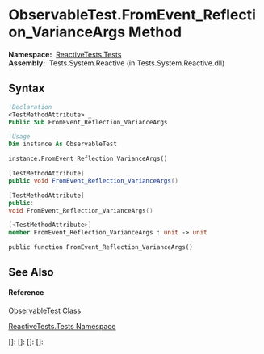 # ObservableTest.FromEvent\_Reflection\_VarianceArgs Method

**Namespace:**  [ReactiveTests.Tests](ReactiveTests.Tests\ReactiveTests.Tests.md)  
**Assembly:**  Tests.System.Reactive (in Tests.System.Reactive.dll)

## Syntax

```vb
'Declaration
<TestMethodAttribute> _
Public Sub FromEvent_Reflection_VarianceArgs
```

```vb
'Usage
Dim instance As ObservableTest

instance.FromEvent_Reflection_VarianceArgs()
```

```csharp
[TestMethodAttribute]
public void FromEvent_Reflection_VarianceArgs()
```

```c++
[TestMethodAttribute]
public:
void FromEvent_Reflection_VarianceArgs()
```

```fsharp
[<TestMethodAttribute>]
member FromEvent_Reflection_VarianceArgs : unit -> unit 
```

```jscript
public function FromEvent_Reflection_VarianceArgs()
```

## See Also

#### Reference

[ObservableTest Class](ObservableTest\ObservableTest.md)

[ReactiveTests.Tests Namespace](ReactiveTests.Tests\ReactiveTests.Tests.md)

[]: 
[]: 
[]: 
[]: 